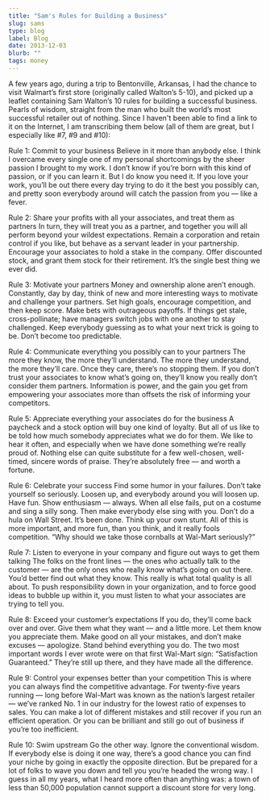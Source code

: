 ```yaml
---
title: "Sam's Rules for Building a Business"
slug: sams
type: blog
label: Blog
date: 2013-12-03
blurb: ""
tags: money
---
```


A few years ago, during a trip to Bentonville, Arkansas, I had the chance to visit Walmart’s first store (originally called Walton’s 5-10), and picked up a leaflet containing Sam Walton’s 10 rules for building a successful business. Pearls of wisdom, straight from the man who built the world’s most successful retailer out of nothing. Since I haven't been able to find a link to it on the Internet, I am transcribing them below (all of them are great, but I especially like #7, #9 and #10):

Rule 1: Commit to your business
Believe in it more than anybody else. I think I overcame every single one of my personal shortcomings by the sheer passion I brought to my work. I don’t know if you’re born with this kind of passion, or if you can learn it. But I do know you need it. If you love your work, you’ll be out there every day trying to do it the best you possibly can, and pretty soon everybody around will catch the passion from you — like a fever.

Rule 2: Share your profits with all your associates, and treat them as partners
In turn, they will treat you as a partner, and together you will all perform beyond your wildest expectations. Remain a corporation and retain control if you like, but behave as a servant leader in your partnership. Encourage your associates to hold a stake in the company. Offer discounted stock, and grant them stock for their retirement. It’s the single best thing we ever did.

Rule 3: Motivate your partners
Money and ownership alone aren’t enough. Constantly, day by day, think of new and more interesting ways to motivate and challenge your partners. Set high goals, encourage competition, and then keep score. Make bets with outrageous payoffs. If things get stale, cross-pollinate; have managers switch jobs with one another to stay challenged. Keep everybody guessing as to what your next trick is going to be. Don’t become too predictable.

Rule 4: Communicate everything you possibly can to your partners
The more they know, the more they’ll understand. The more they understand, the more they’ll care. Once they care, there’s no stopping them. If you don’t trust your associates to know what’s going on, they’ll know you really don’t consider them partners. Information is power, and the gain you get from empowering your associates more than offsets the risk of informing your competitors.

Rule 5: Appreciate everything your associates do for the business
A paycheck and a stock option will buy one kind of loyalty. But all of us like to be told how much somebody appreciates what we do for them. We like to hear it often, and especially when we have done something we’re really proud of. Nothing else can quite substitute for a few well-chosen, well-timed, sincere words of praise. They’re absolutely free — and worth a fortune.

Rule 6: Celebrate your success
Find some humor in your failures. Don’t take yourself so seriously. Loosen up, and everybody around you will loosen up. Have fun. Show enthusiasm — always. When all else fails, put on a costume and sing a silly song. Then make everybody else sing with you. Don’t do a hula on Wall Street. It’s been done. Think up your own stunt. All of this is more important, and more fun, than you think, and it really fools competition. “Why should we take those cornballs at Wal-Mart seriously?”

Rule 7: Listen to everyone in your company and figure out ways to get them talking
The folks on the front lines — the ones who actually talk to the customer — are the only ones who really know what’s going on out there. You’d better find out what they know. This really is what total quality is all about. To push responsibility down in your organization, and to force good ideas to bubble up within it, you must listen to what your associates are trying to tell you.

Rule 8: Exceed your customer’s expectations
If you do, they’ll come back over and over. Give them what they want — and a little more. Let them know you appreciate them. Make good on all your mistakes, and don’t make excuses — apologize. Stand behind everything you do. The two most important words I ever wrote were on that first Wal-Mart sign: “Satisfaction Guaranteed.” They’re still up there, and they have made all the difference.

Rule 9: Control your expenses better than your competition
This is where you can always find the competitive advantage. For twenty-five years running — long before Wal-Mart was known as the nation’s largest retailer — we’ve ranked No. 1 in our industry for the lowest ratio of expenses to sales. You can make a lot of different mistakes and still recover if you run an efficient operation. Or you can be brilliant and still go out of business if you’re too inefficient.

Rule 10: Swim upstream
Go the other way. Ignore the conventional wisdom. If everybody else is doing it one way, there’s a good chance you can find your niche by going in exactly the opposite direction. But be prepared for a lot of folks to wave you down and tell you you’re headed the wrong way. I guess in all my years, what I heard more often than anything was: a town of less than 50,000 population cannot support a discount store for very long.

